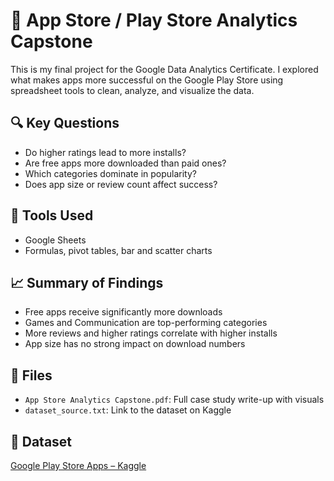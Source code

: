 # 📱 App Store / Play Store Analytics Capstone

This is my final project for the Google Data Analytics Certificate. I explored what makes apps more successful on the Google Play Store using spreadsheet tools to clean, analyze, and visualize the data.

## 🔍 Key Questions
- Do higher ratings lead to more installs?
- Are free apps more downloaded than paid ones?
- Which categories dominate in popularity?
- Does app size or review count affect success?

## 🧰 Tools Used
- Google Sheets
- Formulas, pivot tables, bar and scatter charts

## 📈 Summary of Findings
- Free apps receive significantly more downloads
- Games and Communication are top-performing categories
- More reviews and higher ratings correlate with higher installs
- App size has no strong impact on download numbers

## 📄 Files
- `App Store Analytics Capstone.pdf`: Full case study write-up with visuals
- `dataset_source.txt`: Link to the dataset on Kaggle

## 📌 Dataset
[Google Play Store Apps – Kaggle](https://www.kaggle.com/datasets/lava18/google-play-store-apps)
